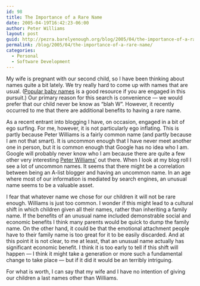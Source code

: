 ```yaml
---
id: 98
title: The Importance of a Rare Name
date: 2005-04-19T16:42:23-06:00
author: Peter Williams
layout: post
guid: http://pezra.barelyenough.org/blog/2005/04/the-importance-of-a-rare-name/
permalink: /blog/2005/04/the-importance-of-a-rare-name/
categories:
  - Personal
  - Software Development
---
```

My wife is pregnant with our second child, so I have been thinking about names quite a bit lately. We try really hard to come up with names that are usual. ([Popular baby names](http://www.ssa.gov/OACT/babynames/) is a good resource if you are engaged in this pursuit.) Our primary reason for this search is convenience &#8212; we would prefer that our child never be know as &#8220;blah W&#8221;. However, it recently occurred to me that there are additional benefits to having a rare name.

As a recent entrant into blogging I have, on occasion, engaged in a bit of ego surfing. For me, however, it is not particularly ego inflating. This is partly because Peter Williams is a fairly common name (and partly because I am not that smart). It is uncommon enough that I have never meet another one in person, but it is common enough that Google has no idea who I am. Google will probably never know who I am because there are quite a few other very interesting [Peter Williams&#8217;](http://www.google.com/search?q=peter+williams) out there. When I look at my blog roll I see a lot of uncommon names. It seems that there might be a correlation between being an A-list blogger and having an uncommon name. In an age where most of our information is mediated by search engines, an unusual name seems to be a valuable asset.

I fear that whatever name we chose for our children it will not be rare enough. Williams is just too common. I wonder if this might lead to a cultural shift in which children given all their names, rather than inheriting a family name. If the benefits of an unusual name included demonstrable social and economic benefits I think many parents would be quick to dump the family name. On the other hand, it could be that the emotional attachment people have to their family name is too great for it to be easily discarded. And at this point it is not clear, to me at least, that an unusual name actually has significant economic benefit. I think it is too early to tell if this shift will happen &#8212; I think it might take a generation or more such a fundamental change to take place &#8212; but if it did it would be an terribly intriguing.

For what is worth, I can say that my wife and I have no intention of giving our children a last names other than Williams.